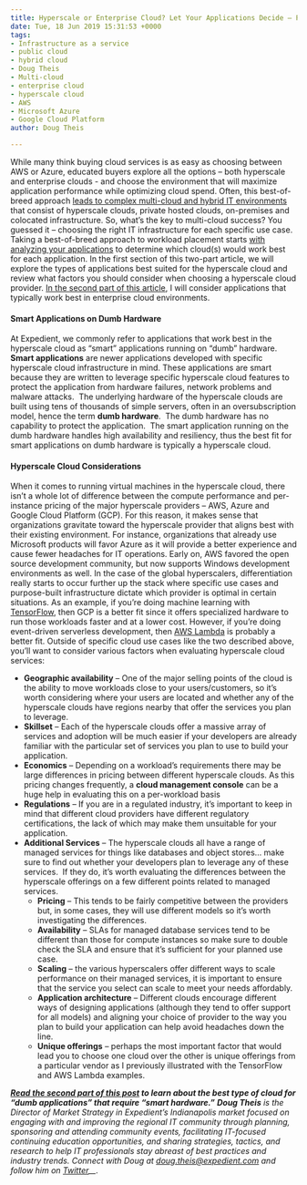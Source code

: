 ```yaml
---
title: Hyperscale or Enterprise Cloud? Let Your Applications Decide – Part I
date: Tue, 18 Jun 2019 15:31:53 +0000
tags:
- Infrastructure as a service
- public cloud
- hybrid cloud
- Doug Theis
- Multi-cloud
- enterprise cloud
- hyperscale cloud
- AWS
- Microsoft Azure
- Google Cloud Platform
author: Doug Theis

---
```

While many think buying cloud services is as easy as choosing between AWS or Azure, educated buyers explore all the options – both hyperscale and enterprise clouds - and choose the environment that will maximize application performance while optimizing cloud spend. Often, this best-of-breed approach [leads to complex multi-cloud and hybrid IT environments](https://www.expedient.com/blog/how-are-you-addressing-the-10-complexities-of-your-multi-cloud-environment/) that consist of hyperscale clouds, private hosted clouds, on-premises and colocated infrastructure. So, what’s the key to multi-cloud success? You guessed it – choosing the right IT infrastructure for each specific use case. Taking a best-of-breed approach to workload placement starts [with analyzing your applications](https://www.expedient.com/blog/should-your-organizations-applications-influence-which-cloud-platforms-you-use/) to determine which cloud(s) would work best for each application. In the first section of this two-part article, we will explore the types of applications best suited for the hyperscale cloud and review what factors you should consider when choosing a hyperscale cloud provider. [In the second part of this article](https://www.expedient.com/blog/hyperscale-or-enterprise-cloud-let-your-applications-decide-part-2/), I will consider applications that typically work best in enterprise cloud environments.

#### **Smart Applications on Dumb Hardware**

At Expedient, we commonly refer to applications that work best in the hyperscale cloud as “smart” applications running on “dumb” hardware. **Smart applications** are newer applications developed with specific hyperscale cloud infrastructure in mind. These applications are smart because they are written to leverage specific hyperscale cloud features to protect the application from hardware failures, network problems and malware attacks.  The underlying hardware of the hyperscale clouds are built using tens of thousands of simple servers, often in an oversubscription model, hence the term **dumb hardware**.  The dumb hardware has no capability to protect the application.  The smart application running on the dumb hardware handles high availability and resiliency, thus the best fit for smart applications on dumb hardware is typically a hyperscale cloud.

#### **Hyperscale Cloud Considerations**

When it comes to running virtual machines in the hyperscale cloud, there isn’t a whole lot of difference between the compute performance and per-instance pricing of the major hyperscale providers – AWS, Azure and Google Cloud Platform (GCP). For this reason, it makes sense that organizations gravitate toward the hyperscale provider that aligns best with their existing environment. For instance, organizations that already use Microsoft products will favor Azure as it will provide a better experience and cause fewer headaches for IT operations. Early on, AWS favored the open source development community, but now supports Windows development environments as well. In the case of the global hyperscalers, differentiation really starts to occur further up the stack where specific use cases and purpose-built infrastructure dictate which provider is optimal in certain situations. As an example, if you’re doing machine learning with [TensorFlow](https://www.tensorflow.org/), then GCP is a better fit since it offers specialized hardware to run those workloads faster and at a lower cost. However, if you’re doing event-driven serverless development, then [AWS Lambda](https://aws.amazon.com/lambda/) is probably a better fit. Outside of specific cloud use cases like the two described above, you’ll want to consider various factors when evaluating hyperscale cloud services:

*   **Geographic availability** – One of the major selling points of the cloud is the ability to move workloads close to your users/customers, so it’s worth considering where your users are located and whether any of the hyperscale clouds have regions nearby that offer the services you plan to leverage.
*   **Skillset** – Each of the hyperscale clouds offer a massive array of services and adoption will be much easier if your developers are already familiar with the particular set of services you plan to use to build your application.
*   **Economics** – Depending on a workload’s requirements there may be large differences in pricing between different hyperscale clouds. As this pricing changes frequently, a **cloud management console** can be a huge help in evaluating this on a per-workload basis
*   **Regulations** – If you are in a regulated industry, it’s important to keep in mind that different cloud providers have different regulatory certifications, the lack of which may make them unsuitable for your application.
*   **Additional Services** – The hyperscale clouds all have a range of managed services for things like databases and object stores… make sure to find out whether your developers plan to leverage any of these services.  If they do, it’s worth evaluating the differences between the hyperscale offerings on a few different points related to managed services.
    *   **Pricing** – This tends to be fairly competitive between the providers but, in some cases, they will use different models so it’s worth investigating the differences.
    *   **Availability** – SLAs for managed database services tend to be different than those for compute instances so make sure to double check the SLA and ensure that it’s sufficient for your planned use case.
    *   **Scaling** – the various hyperscalers offer different ways to scale performance on their managed services, it is important to ensure that the service you select can scale to meet your needs affordably.
    *   **Application architecture** – Different clouds encourage different ways of designing applications (although they tend to offer support for all models) and aligning your choice of provider to the way you plan to build your application can help avoid headaches down the line.
    *   **Unique offerings** – perhaps the most important factor that would lead you to choose one cloud over the other is unique offerings from a particular vendor as I previously illustrated with the TensorFlow and AWS Lambda examples.

_**[Read the second part of this post](https://www.expedient.com/blog/hyperscale-or-enterprise-cloud-let-your-applications-decide-part-2/) to learn about the best type of cloud for “dumb applications” that require “smart hardware.”**_ **_Doug Theis_** _is the Director of Market Strategy in Expedient’s Indianapolis market focused on engaging with and improving the regional IT community through planning, sponsoring and attending community events, facilitating IT-focused continuing education opportunities, and sharing strategies, tactics, and research to help IT professionals stay abreast of best practices and industry trends. Connect with Doug at [doug.theis@expedient.com](mailto:doug.theis@expedient.com)_ _and follow him on [Twitter](https://twitter.com/dougtheis)__._